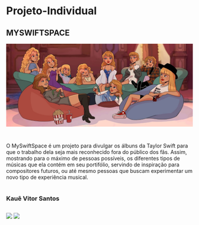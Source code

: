 #  Projeto-Individual 

## MYSWIFTSPACE

![Logo](site/public/assets/imgs/desenhodaseras2.jpg)

#
O MySwiftSpace é um projeto para divulgar os álbuns da Taylor Swift para que o trabalho dela seja mais reconhecido fora do público dos fãs. Assim, mostrando para o máximo de pessoas possíveis, os diferentes tipos de músicas que ela contém em seu portifólio, servindo de inspiração para compositores futuros, ou até mesmo pessoas que buscam experimentar um novo tipo de experiência musical.
#

### Kauê Vitor Santos

##

<div>
 <a href="https://instagram.com/_kauezito" target="_blank"><img src="https://img.shields.io/badge/-Instagram-%23E4405F?style=for-the-badge&logo=instagram&logoColor=white"></a>
  <a target="_blank" href = "mailto:kaue.v.santos@gmail.com"><img src="https://img.shields.io/badge/-Gmail-%23333?style=for-the-badge&logo=gmail&logoColor=white" target="_blank"></a>
</div>

